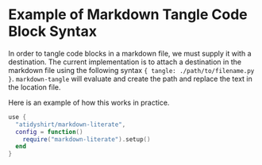 # Example of Markdown Tangle Code Block Syntax

In order to tangle code blocks in a markdown file, we must supply it with a destination.
The current implementation is to attach a destination in the markdown file using the following
syntax `{ tangle: ./path/to/filename.py }`. `markdown-tangle` will evaluate and create the path
and replace the text in the location file.

Here is an example of how this works in practice.

```lua { tangle: ./target/plugins/init.lua }
use {
  "atidyshirt/markdown-literate",
  config = function()
    require("markdown-literate").setup()
  end
}
```
